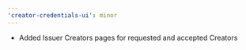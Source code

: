 ```yaml
---
'creator-credentials-ui': minor
---
```


- Added Issuer Creators pages for requested and accepted Creators
